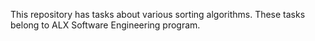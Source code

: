 This repository has tasks about various sorting algorithms.
These tasks belong to ALX Software Engineering program.

